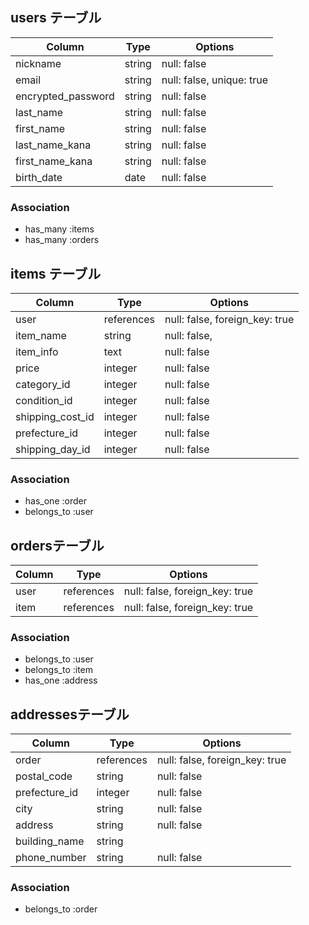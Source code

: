 ## users テーブル

| Column             | Type   | Options     |
| ------------------ | ------ | ----------- |
| nickname           | string | null: false |
| email              | string | null: false, unique: true |
| encrypted_password | string | null: false |
| last_name	         | string | null: false |
| first_name         | string | null: false |
| last_name_kana	   | string | null: false |
| first_name_kana    | string | null: false |
| birth_date         | date   | null: false |

### Association

- has_many :items
- has_many  :orders

## items テーブル

| Column       | Type       | Options     |
| -----------  | ---------- | ----------- |
| user         | references	| null: false, foreign_key: true|
| item_name    | string     | null: false,| 
| item_info    | text       | null: false |
| price           | integer    | null: false |
| category_id     | integer    | null: false |
| condition_id    | integer     | null: false |
| shipping_cost_id| integer     | null: false |
| prefecture_id   | integer     | null: false |
| shipping_day_id | integer     | null: false |

### Association

- has_one    :order
- belongs_to :user



##  ordersテーブル

| Column          | Type            | Options        |
|---------------- |---------------- | ---------------|
| user            | references	    | null: false, foreign_key: true|
| item            | references	    | null: false, foreign_key: true|


### Association

- belongs_to :user
- belongs_to :item
- has_one :address


##  addressesテーブル

| Column        | Type       | Options      |
|---------------|------------|--------------|
| order         | references |null: false, foreign_key: true|
| postal_code   | string     |null: false   |
| prefecture_id | integer    |null: false   |
| city          | string     |null: false   |
| address       | string     |null: false   |
| building_name | string     |              |
| phone_number  | string     |null: false   |	


### Association

- belongs_to :order

